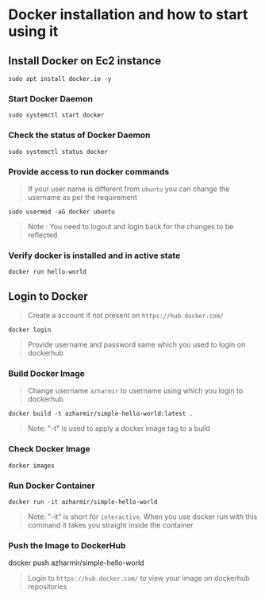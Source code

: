 # Docker installation and how to start using it

## Install Docker on Ec2 instance

```
sudo apt install docker.io -y
```

### Start Docker Daemon

```
sudo systemctl start docker
```

### Check the status of Docker Daemon

```
sudo systemctl status docker
```

### Provide access to run docker commands

> If your user name is different from ```ubuntu``` you can change the username as per the requirement

```
sudo usermod -aG docker ubuntu
```

> Note : You need to logout and login back for the changes to be reflected

### Verify docker is installed and in active state

```
docker run hello-world
```

## Login to Docker

> Create a account if not present on ```https://hub.docker.com/```

```
docker login
```

> Provide username and password same which you used to login on dockerhub

### Build Docker Image

> Change username ```azharmir``` to username using which you login to dockerhub

```
docker build -t azharmir/simple-hello-world:latest .
```

> Note: "-t" is used to apply a docker image tag to a build

### Check Docker Image

```
docker images
```

### Run Docker Container

```
docker run -it azharmir/simple-hello-world
```

> Note: "-it" is short for ```interactive```. When you use docker run with this command it takes you straight inside the container

### Push the Image to DockerHub

docker push azharmir/simple-hello-world

> Login to ```https://hub.docker.com/``` to view your image on dockerhub repositories